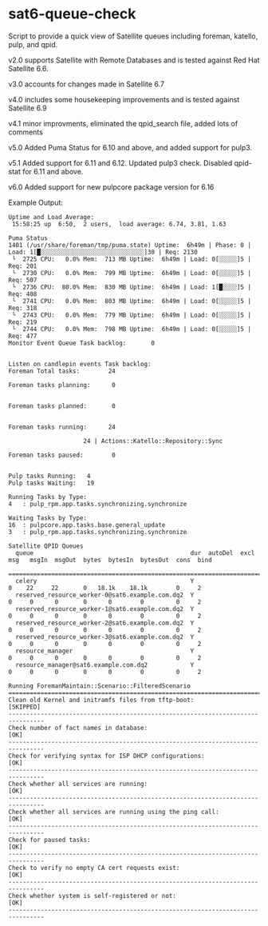 # sat6-queue-check
Script to provide a quick view of Satellite queues including foreman, katello, pulp, and qpid.  

v2.0 supports Satellite with Remote Databases and is tested against Red Hat Satellite 6.6.  

v3.0 accounts for changes made in Satellite 6.7

v4.0 includes some housekeeping improvements and is tested against Satellite 6.9

v4.1 minor improvments, eliminated the qpid_search file, added lots of comments

v5.0 Added Puma Status for 6.10 and above, and added support for pulp3.

v5.1 Added support for 6.11 and 6.12.  Updated pulp3 check.  Disabled qpid-stat for 6.11 and above.

v6.0 Added support for new pulpcore package version for 6.16

Example Output:

```
Uptime and Load Average:
 15:58:25 up  6:50,  2 users,  load average: 6.74, 3.81, 1.63

Puma Status
1401 (/usr/share/foreman/tmp/puma.state) Uptime:  6h49m | Phase: 0 | Load: 1[█░░░░░░░░░░░░░░░░░░░░░░░░░░░░░]30 | Req: 2130
 └  2725 CPU:   0.0% Mem:  713 MB Uptime:  6h49m | Load: 0[░░░░░]5 | Req: 201
 └  2730 CPU:   0.0% Mem:  799 MB Uptime:  6h49m | Load: 0[░░░░░]5 | Req: 507
 └  2736 CPU:  80.0% Mem:  830 MB Uptime:  6h49m | Load: 1[█░░░░]5 | Req: 408
 └  2741 CPU:   0.0% Mem:  803 MB Uptime:  6h49m | Load: 0[░░░░░]5 | Req: 318
 └  2743 CPU:   0.0% Mem:  779 MB Uptime:  6h49m | Load: 0[░░░░░]5 | Req: 219
 └  2744 CPU:   0.0% Mem:  798 MB Uptime:  6h49m | Load: 0[░░░░░]5 | Req: 477
Monitor Event Queue Task backlog:       0


Listen on candlepin events Task backlog:  
Foreman Total tasks:	    24

Foreman tasks planning:	     0


Foreman tasks planned:	     0


Foreman tasks running:	    24

                     24 | Actions::Katello::Repository::Sync

Foreman tasks paused:	     0


Pulp tasks Running:   4
Pulp tasks Waiting:   19

Running Tasks by Type:
4	: pulp_rpm.app.tasks.synchronizing.synchronize

Waiting Tasks by Type:
16	: pulpcore.app.tasks.base.general_update
3	: pulp_rpm.app.tasks.synchronizing.synchronize

Satellite QPID Queues
  queue                                            dur  autoDel  excl  msg   msgIn  msgOut  bytes  bytesIn  bytesOut  cons  bind
  ================================================================================================================================
  celery                                           Y                      0    22     22       0   18.1k    18.1k        0     2
  reserved_resource_worker-0@sat6.example.com.dq2  Y                      0     0      0       0      0        0         0     2
  reserved_resource_worker-1@sat6.example.com.dq2  Y                      0     0      0       0      0        0         0     2
  reserved_resource_worker-2@sat6.example.com.dq2  Y                      0     0      0       0      0        0         0     2
  reserved_resource_worker-3@sat6.example.com.dq2  Y                      0     0      0       0      0        0         0     2
  resource_manager                                 Y                      0     0      0       0      0        0         0     2
  resource_manager@sat6.example.com.dq2            Y                      0     0      0       0      0        0         0     2

Running ForemanMaintain::Scenario::FilteredScenario
================================================================================
Clean old Kernel and initramfs files from tftp-boot:                  [SKIPPED]
--------------------------------------------------------------------------------
Check number of fact names in database:                               [OK]
--------------------------------------------------------------------------------
Check for verifying syntax for ISP DHCP configurations:               [OK]
--------------------------------------------------------------------------------
Check whether all services are running:                               [OK]
--------------------------------------------------------------------------------
Check whether all services are running using the ping call:           [OK]
--------------------------------------------------------------------------------
Check for paused tasks:                                               [OK]
--------------------------------------------------------------------------------
Check to verify no empty CA cert requests exist:                      [OK]
--------------------------------------------------------------------------------
Check whether system is self-registered or not:                       [OK]
--------------------------------------------------------------------------------
```
